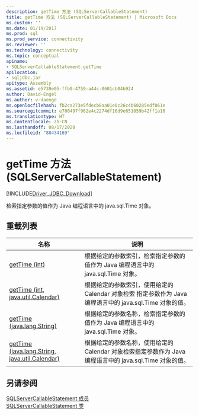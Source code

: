 ```yaml
---
description: getTime 方法 (SQLServerCallableStatement)
title: getTime 方法 (SQLServerCallableStatement) | Microsoft Docs
ms.custom: ''
ms.date: 01/19/2017
ms.prod: sql
ms.prod_service: connectivity
ms.reviewer: ''
ms.technology: connectivity
ms.topic: conceptual
apiname:
- SQLServerCallableStatement.getTime
apilocation:
- sqljdbc.jar
apitype: Assembly
ms.assetid: e5739e05-ffb9-4759-a44c-0601cb04b924
author: David-Engel
ms.author: v-daenge
ms.openlocfilehash: fb2ca273e5fdecb8aa01e0c26c4b60285edf861e
ms.sourcegitcommit: e700497f962e4c2274df16d9e651059b42ff1a10
ms.translationtype: HT
ms.contentlocale: zh-CN
ms.lasthandoff: 08/17/2020
ms.locfileid: "88434169"
---
```

# <a name="gettime-method-sqlservercallablestatement"></a>getTime 方法 (SQLServerCallableStatement)
[!INCLUDE[Driver_JDBC_Download](../../../includes/driver_jdbc_download.md)]

  检索指定参数的值作为 Java 编程语言中的 java.sql.Time 对象。  
  
## <a name="overload-list"></a>重载列表  
  
|名称|说明|  
|----------|-----------------|  
|[getTime (int)](../../../connect/jdbc/reference/gettime-method-int.md)|根据给定的参数索引，检索指定参数的值作为 Java 编程语言中的 java.sql.Time 对象。|  
|[getTime (int, java.util.Calendar)](../../../connect/jdbc/reference/gettime-method-int-java-util-calendar.md)|根据给定的参数索引，使用给定的 Calendar 对象检索 指定参数作为 Java 编程语言中的 java.sql.Time 对象的值。|  
|[getTime (java.lang.String)](../../../connect/jdbc/reference/gettime-method-java-lang-string.md)|根据给定的参数名称，检索指定参数的值作为 Java 编程语言中的 java.sql.Time 对象。|  
|[getTime (java.lang.String, java.util.Calendar)](../../../connect/jdbc/reference/gettime-method-java-lang-string-java-util-calendar.md)|根据给定的参数名称，使用给定的 Calendar 对象检索指定参数作为 Java 编程语言中的 java.sql.Time 对象的值。|  
  
## <a name="see-also"></a>另请参阅  
 [SQLServerCallableStatement 成员](../../../connect/jdbc/reference/sqlservercallablestatement-members.md)   
 [SQLServerCallableStatement 类](../../../connect/jdbc/reference/sqlservercallablestatement-class.md)  
  
  
